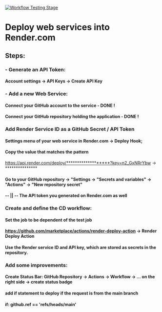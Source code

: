 [![Workflow Testing Stage](https://github.com/rashkov7/softuini_exec_11/actions/workflows/build_test.yml/badge.svg)](https://github.com/rashkov7/softuini_exec_11/actions/workflows/build_test.yml)

# Deploy web services into Render.com

## Steps:

### - Generate an API Token:
#### Account settings -> API Keys  ->  Create API Key

### - Add a new Web Service:
#### Connect your GitHub account to the service - DONE !
#### Connect your GitHub repository holding the application - DONE !

### Add Render Service ID as a GitHub Secret / API Token
#### Settings menu of your web service in Render.com -> Deploy Hook;
#### Copy the value that matches the pattern 
https://api.render.com/deploy/*******************?key=n2_GxNRrYbw -> ***************
#### Go to your GitHub repository -> "Settings -> "Secrets and variables" -> "Actions" -> "New repository secret"
####  -- || -- The API token you generated on Render.com as well

### Create and define the CD workflow:
#### Set the job to be dependent of the test job 
#### https://github.com/marketplace/actions/render-deploy-action -> Render Deploy Action
#### Use the Render service ID and API key, which are stored as secrets in the repository.

### Add some improvements: 
#### Create Status Bar: GitHub Repository -> Actions -> Workflow -> ... on the right side -> create status badge
#### add if statement to deploy if the request is from the main branch 
#### if: github.ref == 'refs/heads/main'